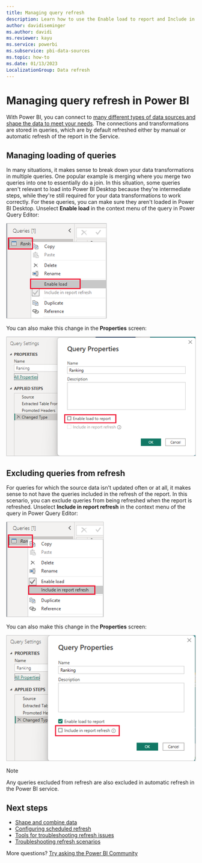 ```yaml
---
title: Managing query refresh
description: Learn how to use the Enable load to report and Include in report refresh options in the Power BI Desktop Power Query Editor.
author: davidiseminger
ms.author: davidi
ms.reviewer: kayu
ms.service: powerbi
ms.subservice: pbi-data-sources
ms.topic: how-to
ms.date: 01/13/2023
LocalizationGroup: Data refresh
---
```


# Managing query refresh in Power BI

With Power BI, you can connect to [many different types of data sources and shape the data to meet your needs](desktop-shape-and-combine-data.md).
The connections and transformations are stored in queries, which are by default refreshed either by manual or automatic refresh of the report in the Service.

## Managing loading of queries

In many situations, it makes sense to break down your data transformations in multiple queries. One popular example is merging where you merge two queries into one to essentially do a join. In this situation, some queries aren't relevant to load into Power BI Desktop because they're intermediate steps, while they're still required for your data transformations to work correctly. For these queries, you can make sure they aren't loaded in Power BI Desktop. Unselect **Enable load** in the context menu of the query in Power Query Editor:

![Screenshot of the query context menu, highlighting the Enable load option.](media/refresh-include-in-report-refresh/enable-load-context-menu.png)

You can also make this change in the **Properties** screen:

![Screenshot of the Query Properties dialog, highlighting the Enable load option.](media/refresh-include-in-report-refresh/enable-load-properties-menu.png)

## Excluding queries from refresh

For queries for which the source data isn't updated often or at all, it makes sense to not have the queries included in the refresh of the report. In this scenario, you can exclude queries from being refreshed when the report is refreshed. Unselect **Include in report refresh** in the context menu of the query in Power Query Editor:

![Screenshot of the query context menu, highlighting the Include in report refresh option.](media/refresh-include-in-report-refresh/include-in-report-refresh-context-menu.png)

You can also make this change in the **Properties** screen:

![Screenshot of the Query Properties dialog, highlighting the Include in report refresh option.](media/refresh-include-in-report-refresh/include-in-report-refresh-properties-menu.png)

> [!NOTE]
> Any queries excluded from refresh are also excluded in automatic refresh in the Power BI service.

## Next steps

- [Shape and combine data](desktop-shape-and-combine-data.md)
- [Configuring scheduled refresh](refresh-scheduled-refresh.md)  
- [Tools for troubleshooting refresh issues](service-gateway-onprem-tshoot.md)  
- [Troubleshooting refresh scenarios](refresh-troubleshooting-refresh-scenarios.md)  

More questions? [Try asking the Power BI Community](https://community.powerbi.com/)
